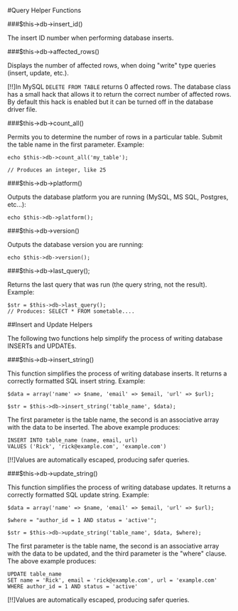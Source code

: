 #Query Helper Functions

###$this->db->insert_id()

The insert ID number when performing database inserts.

###$this->db->affected_rows()

Displays the number of affected rows, when doing "write" type queries (insert, update, etc.).

[!!]In MySQL `DELETE FROM TABLE` returns 0 affected rows. The database class has a small hack 
that allows it to return the correct number of affected rows. By default this hack is enabled 
but it can be turned off in the database driver file.

###$this->db->count_all()

Permits you to determine the number of rows in a particular table. Submit the table name in the 
first parameter. Example:

    echo $this->db->count_all('my_table');

    // Produces an integer, like 25
    
###$this->db->platform()

Outputs the database platform you are running (MySQL, MS SQL, Postgres, etc...):
    
    echo $this->db->platform();
    
###$this->db->version()

Outputs the database version you are running:

    echo $this->db->version();
    
###$this->db->last_query();

Returns the last query that was run (the query string, not the result). Example:
    
    $str = $this->db->last_query();
    // Produces: SELECT * FROM sometable.... 
    
##Insert and Update Helpers

The following two functions help simplify the process of writing database INSERTs and UPDATEs.

###$this->db->insert_string()

This function simplifies the process of writing database inserts. It returns a correctly 
formatted SQL insert string. Example:

    $data = array('name' => $name, 'email' => $email, 'url' => $url);

    $str = $this->db->insert_string('table_name', $data);

The first parameter is the table name, the second is an associative array with the data to be 
inserted. The above example produces:

    INSERT INTO table_name (name, email, url) 
    VALUES ('Rick', 'rick@example.com', 'example.com')

[!!]Values are automatically escaped, producing safer queries.

###$this->db->update_string()

This function simplifies the process of writing database updates. It returns a correctly formatted
SQL update string. Example:

    $data = array('name' => $name, 'email' => $email, 'url' => $url);

    $where = "author_id = 1 AND status = 'active'";

    $str = $this->db->update_string('table_name', $data, $where);

The first parameter is the table name, the second is an associative array with the data to be 
updated, and the third parameter is the "where" clause. The above example produces:

    UPDATE table_name 
    SET name = 'Rick', email = 'rick@example.com', url = 'example.com' 
    WHERE author_id = 1 AND status = 'active'

[!!]Values are automatically escaped, producing safer queries.